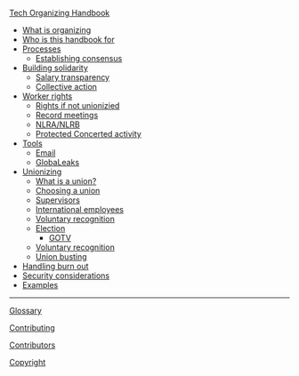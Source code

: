[Tech Organizing Handbook](tech-organizing-handbook.md)

- [What is organizing]()
- [Who is this handbook for]()
- [Processes]()
    - [Establishing consensus]()
- [Building solidarity]()
    - [Salary transparency](salary-transparency.md)
    - [Collective action]()
- [Worker rights]()
    - [Rights if not unionizied]()
    - [Record meetings]()
    - [NLRA/NLRB]()
    - [Protected Concerted activity](./worker-rights/protected-concerted-activity.md)
- [Tools]()
    - [Email]()
    - [GlobaLeaks](./tools.md)
- [Unionizing]()
    - [What is a union?](./unionizing/what-is-a-union.md)
    - [Choosing a union](./unionizing/choosing-a-union.md)
    - [Supervisors]()
    - [International employees]()
    - [Voluntary recognition](unionizing/voluntary-recognition.md)
    - [Election](unionizing/election.md)
        - [GOTV]()
    - [Voluntary recognition]()
    - [Union busting](unionizing/union-busting.md)
- [Handling burn out](handling-burn-out.md)
- [Security considerations]()
- [Examples](./examples.md)

---

[Glossary](./glossary.md)

[Contributing](./contributing.md)

[Contributors](./contributors.md)

[Copyright](./copyright.md)
